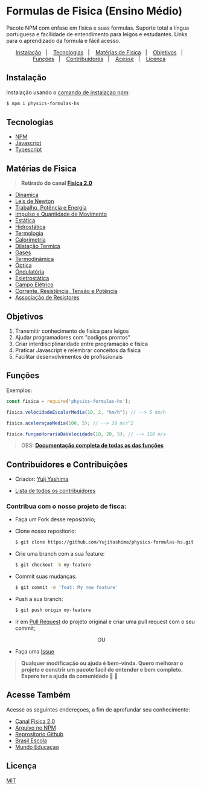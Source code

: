   # Formulas de Fisica (Ensino Médio)

  Pacote NPM com enfase em física e suas formulas. Suporte total a língua portuguesa e facilidade de entendimento para leigos e estudantes. Links para o aprendizado da formula e fácil acesso.

<p align="center">
  <a href="#instalacao">Instalação</a>&nbsp;&nbsp;&nbsp;|&nbsp;&nbsp;&nbsp;
  <a href="#tecnologias">Tecnologias</a>&nbsp;&nbsp;&nbsp;|&nbsp;&nbsp;&nbsp;
  <a href="#materias">Matérias de Fisica</a>&nbsp;&nbsp;&nbsp;|&nbsp;&nbsp;&nbsp;
  <a href="#obj">Objetivos</a>&nbsp;&nbsp;&nbsp;|&nbsp;&nbsp;&nbsp;
  <a href="#funcoes">Funções</a>&nbsp;&nbsp;&nbsp;|&nbsp;&nbsp;&nbsp;
  <a href="#contribuidores">Contribuidores</a>&nbsp;&nbsp;&nbsp;|&nbsp;&nbsp;&nbsp;
  <a href="#acesse">Acesse</a>&nbsp;&nbsp;&nbsp;|&nbsp;&nbsp;&nbsp;
  <a href="#licenca">Licença</a>&nbsp;&nbsp;&nbsp;
</p>


<h2 id="instalacao">Instalação</h2>

Instalação usando o 
[comando de instalaçao npm](https://docs.npmjs.com/getting-started/installing-npm-packages-locally):

```bash
$ npm i physics-formulas-hs
```

<h2 id="tecnologias">Tecnologias</h2>

* [NPM](https://docs.npmjs.com/)
* [Javascript](https://www.w3schools.com/js/default.asp) 
* [Typescript](https://www.typescriptlang.org/docs/)
  

<h2 id="materias">Matérias de Fisica</h2>

> **Retirado do canal [Fisica 2.0](https://www.youtube.com/channel/UC_e7B1w8T-4ZD-QtIVAO9pg)**

- [Dinamica]()
- [Leis de Newton]()
- [Trabalho, Potência e Energia]()
- [Impulso e Quantidade de Movimento]()
- [Estática]()
- [Hidrostática]()
- [Termologia]()
- [Calorimetria]()
- [Dilatação Termica]()
- [Gases]()
- [Termodinâmica]()
- [Óptica]()
- [Ondulatória]()
- [Esletrostática]()
- [Campo Elétrico]()
- [Corrente, Resistência, Tensão e Potência]()
- [Associação de Resistores]()

<h2 id="obj">Objetivos</h2>

1. Transmitir conhecimento de fisica para leigos
2. Ajudar programadores com "codigos prontos"
3. Criar interdisciplinaridade entre programação e física
4. Praticar Javascript e relembrar conceitos da fisica
5. Facilitar desenvolvimentos de profissionais

<h2 id="funcoes">Funções</h2>

Exemplos:

```js
const fisica = require('physics-formulas-hs');

fisica.velocidadeEscalarMedia(10, 2, "km/h"); // --> 5 km/h

fisica.aceleraçaoMedia(100, 5); // --> 20 m/s^2

fisica.funçaoHorariaDaVelocidade(10, 20, 5); // --> 110 m/s
```

> OBS: **[Documentação completa de todas as  das funções](Formulas.md)**

<h2 id="contribuidores">Contribuidores e Contribuições</h2>

- Criador: [Yuji Yashima](https://github.com/YujiYashima)

- [Lista de todos os contribuidores](https://github.com/YujiYashima/physics-formulas-hs/graphs/contributors)

### Contribua com o nosso projeto de fisca:

- Faça um Fork desse repositório;

- Clone nosso repositorio:
  ```bash
  $ git clone https://github.com/YujiYashima/physics-formulas-hs.git
  ```

- Crie uma branch com a sua feature:
  ```bash
  $ git checkout -b my-feature
  ```

- Commit suas mudanças:
  ```bash
  $ git commit -m 'feat: My new feature'
  ```

- Push a sua branch:
  ```bash
  $ git push origin my-feature
  ```

- Ir em [Pull Request](https://github.com/YujiYashima/physics-formulas-hs/pulls) do projeto original e criar uma pull request com o seu commit;

<p align="center">OU</p>

- Faça uma [Issue](https://github.com/YujiYashima/physics-formulas-hs/issues) 

> **Qualquer modificação ou ajuda é bem-vinda. Quero melhorar o projeto e constrir um pacote facil de entender e bem completo. Espero ter a ajuda da comunidade :blue_heart: :blue_heart:**

<h2 id="acesse">Acesse Também</h2>

Acesse os seguintes endereçoes, a fim de aprofundar seu conhecimento:

- [Canal Fisica 2.0](https://www.youtube.com/channel/UC_e7B1w8T-4ZD-QtIVAO9pg)
- [Arquivo no NPM](https://www.npmjs.com/package/physics-formulas-hs)
- [Reprositorio Github](https://github.com/YujiYashima/physics-formulas-hs)
- [Brasil Escola](https://brasilescola.uol.com.br/)
- [Mundo Educaçao](https://mundoeducacao.uol.com.br/)

<h2 id="licenca">Licença</h2>

[MIT](https://github.com/YujiYashima/physics-formulas-hs/blob/main/LICENSE)